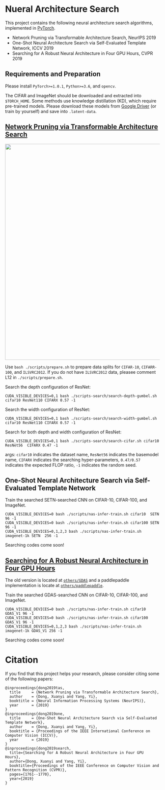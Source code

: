 # Nueral Architecture Search

This project contains the following neural architecture search algorithms, implemented in [PyTorch](http://pytorch.org).

- Network Pruning via Transformable Architecture Search, NeurIPS 2019
- One-Shot Neural Architecture Search via Self-Evaluated Template Network, ICCV 2019
- Searching for A Robust Neural Architecture in Four GPU Hours, CVPR 2019


## Requirements and Preparation

Please install `PyTorch>=1.0.1`, `Python>=3.6`, and `opencv`.

The CIFAR and ImageNet should be downloaded and extracted into `$TORCH_HOME`.
Some methods use knowledge distillation (KD), which require pre-trained models. Please download these models from [Google Driver](https://drive.google.com/open?id=1ANmiYEGX-IQZTfH8w0aSpj-Wypg-0DR-) (or train by yourself) and save into `.latent-data`.


## [Network Pruning via Transformable Architecture Search](https://arxiv.org/abs/1905.09717)


<img src="https://d-x-y.github.com/resources/paper-icon/NIPS-2019-TAS.png" width="700">

Use `bash ./scripts/prepare.sh` to prepare data splits for `CIFAR-10`, `CIFARR-100`, and `ILSVRC2012`.
If you do not have `ILSVRC2012` data, pleasee comment L12 in `./scripts/prepare.sh`.

Search the depth configuration of ResNet:
```
CUDA_VISIBLE_DEVICES=0,1 bash ./scripts-search/search-depth-gumbel.sh cifar10 ResNet110 CIFARX 0.57 -1
```

Search the width configuration of ResNet:
```
CUDA_VISIBLE_DEVICES=0,1 bash ./scripts-search/search-width-gumbel.sh cifar10 ResNet110 CIFARX 0.57 -1
```

Search for both depth and width configuration of ResNet:
```
CUDA_VISIBLE_DEVICES=0,1 bash ./scripts-search/search-cifar.sh cifar10 ResNet56  CIFARX 0.47 -1
```

args: `cifar10` indicates the dataset name, `ResNet56` indicates the basemodel name, `CIFARX` indicates the searching hyper-parameters, `0.47/0.57` indicates the expected FLOP ratio, `-1` indicates the random seed.


## One-Shot Neural Architecture Search via Self-Evaluated Template Network

Train the searched SETN-searched CNN on CIFAR-10, CIFAR-100, and ImageNet.
```
CUDA_VISIBLE_DEVICES=0 bash ./scripts/nas-infer-train.sh cifar10  SETN 96 -1
CUDA_VISIBLE_DEVICES=0 bash ./scripts/nas-infer-train.sh cifar100 SETN 96 -1
CUDA_VISIBLE_DEVICES=0,1,2,3 bash ./scripts/nas-infer-train.sh imagenet-1k SETN  256 -1
```

Searching codes come soon!


## [Searching for A Robust Neural Architecture in Four GPU Hours](http://openaccess.thecvf.com/content_CVPR_2019/papers/Dong_Searching_for_a_Robust_Neural_Architecture_in_Four_GPU_Hours_CVPR_2019_paper.pdf)

The old version is located at [`others/GDAS`](https://github.com/D-X-Y/NAS-Projects/tree/master/others/GDAS) and a paddlepaddle implementation is locate at [`others/paddlepaddle`](https://github.com/D-X-Y/NAS-Projects/tree/master/others/paddlepaddle).

Train the searched GDAS-searched CNN on CIFAR-10, CIFAR-100, and ImageNet.
```
CUDA_VISIBLE_DEVICES=0 bash ./scripts/nas-infer-train.sh cifar10  GDAS_V1 96 -1
CUDA_VISIBLE_DEVICES=0 bash ./scripts/nas-infer-train.sh cifar100 GDAS_V1 96 -1
CUDA_VISIBLE_DEVICES=0,1,2,3 bash ./scripts/nas-infer-train.sh imagenet-1k GDAS_V1 256 -1
```

Searching codes come soon!


# Citation
If you find that this project helps your research, please consider citing some of the following papers:
```
@inproceedings{dong2019tas,
  title     = {Network Pruning via Transformable Architecture Search},
  author    = {Dong, Xuanyi and Yang, Yi},
  booktitle = {Neural Information Processing Systems (NeurIPS)},
  year      = {2019}
}
@inproceedings{dong2019one,
  title     = {One-Shot Neural Architecture Search via Self-Evaluated Template Network},
  author    = {Dong, Xuanyi and Yang, Yi},
  booktitle = {Proceedings of the IEEE International Conference on Computer Vision (ICCV)},
  year      = {2019}
}
@inproceedings{dong2019search,
  title={Searching for A Robust Neural Architecture in Four GPU Hours},
  author={Dong, Xuanyi and Yang, Yi},
  booktitle={Proceedings of the IEEE Conference on Computer Vision and Pattern Recognition (CVPR)},
  pages={1761--1770},
  year={2019}
}
```
